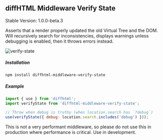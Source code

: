 diffHTML Middleware Verify State
--------------------------------

Stable Version: 1.0.0-beta.3

Asserts that a render properly updated the old Virtual Tree and the DOM. Will
recursively search for inconsistencies, displays warnings unless debugging is
enabled, then it throws errors instead.

![verify-state](https://cloud.githubusercontent.com/assets/181635/23392650/1d7dfdcc-fd32-11e6-8f41-b412279cea55.png)

##### Installation

``` sh
npm install diffhtml-middleware-verify-state
```

##### Example

``` javascript
import { use } from 'diffhtml';
import verifyState from 'diffhtml-middleware-verify-state';

// Throw when debug is truthy (when location.search has `?debug`)
use(verifyState({ debug: location.search.includes('debug') }));
```

This is not a very performant middleware, so please do not use this in
production where performance is critical. Use in development.

